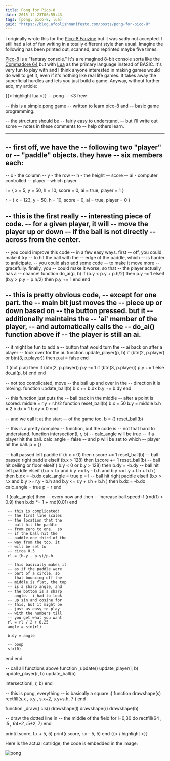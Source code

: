 ```yaml
---
title: Pong for Pico-8
date: 2015-12-23T06:55:43
tags: [pong, pico-8, lua]
guid: "https://blog.afoolishmanifesto.com/posts/pong-for-pico-8"
---
```

I originally wrote this for the [Pico-8
Fanzine](http://pico8fanzine.bigcartel.com/) but it was sadly not accepted.  I
still had a lot of fun writing in a totally different style than usual.
Imagine the following has been printed out, scanned, and reprinted maybe five
times.

[Pico-8](http://www.lexaloffle.com/pico-8.php) is a "fantasy console."  It's a
reimagined 8-bit console sorta like the [Commadore
64](https://en.wikipedia.org/wiki/Commodore_64) but with
[Lua](http://www.lua.org) as the primary language instead of BASIC.  It's very
fun to play with and I think anyone interested in making games would do well to
get it, even if it's nothing like real life games.  It takes away the
superficial hurdles and lets you just build a game.  Anyway, without further
ado, my article:

{{< highlight lua >}}
-- pong
--   <3 frew

-- this is a simple pong game
-- written to learn pico-8 and
-- basic game programming.

-- the structure should be
-- fairly easy to understand,
-- but i'll write out some
-- notes in these comments to
-- help others learn.

------------------------------

-- first off, we have the
-- following two "player" or
-- "paddle" objects.  they have
-- six members each:
--
--  x      - the column
--  y      - the row
--  h      - the height
--  score
--  ai     - computer controlled
--  player - which player

l = {
  x      =  5,
  y      = 50,
  h      = 10,
  score  =  0,
  ai     = true,
  player = 1
}

r = {
  x      = 123,
  y      = 50,
  h      = 10,
  score  =  0,
  ai     = true,
  player = 0
}

-- this is the first really
-- interesting piece of code.
-- for a given player, it will
-- move the player up or down
-- if the ball is not directly
-- across from the center.
--
-- you could improve this code
-- in a few easy ways.  first
-- off, you could make it try
-- to hit the ball with the
-- edge of the paddle, which
-- is harder to anticipate.
-- you could also add some code
-- to make it move more
-- gracefully.  finally, you
-- could make it worse, so that
-- the player actually has a
-- chance!
function do_ai(p, b)
  if (b.y < p.y + p.h/2) then
     p.y -= 1
  elseif (b.y > p.y + p.h/2) then
     p.y += 1
  end
end

-- this is pretty obvious code,
-- except for one part.  the
-- main bit just moves the
-- piece up or down based on
-- the button pressed.  but it
-- additionally maintains the
-- 'ai' member of the player,
-- and automatically calls the
-- do_ai() function above if
-- the player is still an ai.
--
-- it might be fun to add a
-- button that would turn the
-- ai back on after a player
-- took over for the ai.
function update_player(p, b)
  if (btn(2, p.player) or btn(3, p.player)) then
    p.ai = false
  end

  if (not p.ai) then
    if (btn(2, p.player)) p.y -= 1
    if (btn(3, p.player)) p.y += 1
  else
    do_ai(p, b)
  end
end

-- not too complicated, move
-- the ball up and over in the
-- direction it is moving.
function update_ball(b)
  b.x += b.dx
  b.y += b.dy
end

-- this function just puts the
-- ball back in the middle
-- after a point is scored.
middle = r.y + r.h/2
function reset_ball(b)
  b.x  = 50
  b.y  = middle
  b.h  = 2
  b.dx = 1
  b.dy = 0
end

-- and we call it at the start
-- of the game too.
b = {}
reset_ball(b)

-- this is a pretty complex
-- function, but the code is
-- not that hard to understand.
function intersection(l, r, b)
  -- calc_angle will be true
  -- if a player hit the ball.
  calc_angle = false
  -- and p will be set to which
  -- player hit the ball.
  p = {}

  -- ball passed left paddle
  if (b.x < 0) then
     r.score += 1
     reset_ball(b)
  -- ball passed right paddle
  elseif (b.x > 128) then
     l.score += 1
     reset_ball(b)
  -- ball hit ceiling or floor
  elseif (
    b.y < 0 or b.y > 128) then
     b.dy = -b.dy
  -- ball hit left paddle
  elseif (b.x < l.x and
      b.y >= l.y - b.h and
      b.y <= l.y + l.h + b.h
     ) then
     b.dx = -b.dx
     calc_angle = true
     p = l
  -- ball hit right paddle
  elseif (b.x > r.x and
      b.y >= r.y - b.h and
      b.y <= r.y + r.h + b.h
     ) then
     b.dx = -b.dx
     calc_angle = true
     p = r
  end

  if (calc_angle) then
     -- every now and then
     -- increase ball speed
     if (rnd(1) > 0.9) then
       b.dx *= 1 + rnd(0.01)
     end

     -- this is complicated!
     -- the first line scales
     -- the location that the
     -- ball hit the paddle
     -- from zero to one.  so
     -- if the ball hit the
     -- paddle one third of the
     -- way from the top, it
     -- will be set to
     -- circa 0.3
     rl = (b.y - p.y)/p.h
     
     -- this basically makes it
     -- as if the paddle were
     -- part of a circle, so
     -- that bouncing off the
     -- middle is flat, the top
     -- is a sharp angle, and
     -- the bottom is a sharp
     -- angle.  i had to look
     -- up sin and cosine for
     -- this, but it might be
     -- just as easy to play
     -- with the numbers till
     -- you get what you want
     rl = rl / 2 + 0.25
     angle = sin(rl)

     b.dy = angle
     
     -- boop
     sfx(0)
  end
end

-- call all functions above
function _update()
  update_player(l, b)
  update_player(r, b)
  update_ball(b)

  intersection(l, r, b)
end

-- this is pong, everything
-- is basically a square :)
function drawshape(s)
  rectfill(s.x  , s.y    ,
           s.x+2, s.y+s.h, 7 )
end

function _draw()
  cls()
  drawshape(l)
  drawshape(r)
  drawshape(b)

  -- draw the dotted line in
  -- the middle of the field
  for i=0,30 do
    rectfill(64  , i*5  ,
             64+2, i*5+2,  7)
  end

  print(l.score, l.x + 5, 5)
  print(r.score, r.x - 5, 5)
end
{{< / highlight >}}

Here is the actual catridge; the code is embedded in the image:

![pong](/static/img/pong.p8.png)
